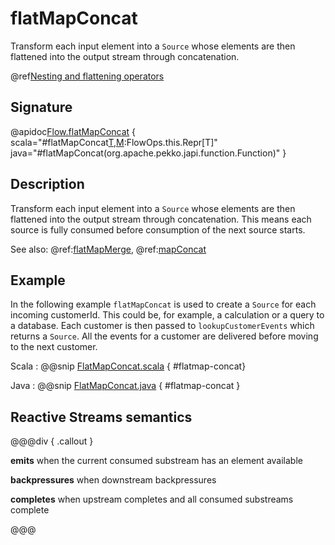 # flatMapConcat

Transform each input element into a `Source` whose elements are then flattened into the output stream through concatenation.

@ref[Nesting and flattening operators](../index.md#nesting-and-flattening-operators)


## Signature

@apidoc[Flow.flatMapConcat](Flow) { scala="#flatMapConcat[T,M](f:Out=%3Eorg.apache.pekko.stream.Graph[org.apache.pekko.stream.SourceShape[T],M]):FlowOps.this.Repr[T]" java="#flatMapConcat(org.apache.pekko.japi.function.Function)" } 

## Description

Transform each input element into a `Source` whose elements are then flattened into the output stream through
concatenation. This means each source is fully consumed before consumption of the next source starts. 

See also: @ref:[flatMapMerge](flatMapMerge.md), @ref:[mapConcat](mapConcat.md)

## Example

In the following example `flatMapConcat` is used to create a `Source` for each incoming customerId. This could be, for example,
 a calculation or a query to a database. Each customer is then passed to `lookupCustomerEvents` which returns
a `Source`. All the events for a customer are delivered before moving to the next customer. 

Scala
:   @@snip [FlatMapConcat.scala](/docs/src/test/scala/docs/stream/operators/sourceorflow/FlatMapConcat.scala) { #flatmap-concat}

Java
:   @@snip [FlatMapConcat.java](/docs/src/test/java/jdocs/stream/operators/sourceorflow/FlatMapConcat.java) { #flatmap-concat }




## Reactive Streams semantics

@@@div { .callout }

**emits** when the current consumed substream has an element available

**backpressures** when downstream backpressures

**completes** when upstream completes and all consumed substreams complete

@@@

